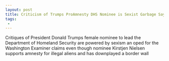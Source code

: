 ```yaml
---
layout: post
title: Criticism of Trumps ProAmnesty DHS Nominee is Sexist Garbage Says Washington Examiner OpEd
tags:
 -
---
```

Critiques of President Donald Trumps female nominee to lead the Department of Homeland Security are powered by sexism an oped for the Washington Examiner claims even though nominee Kirstjen Nielsen supports amnesty for illegal aliens and has downplayed a border wall
